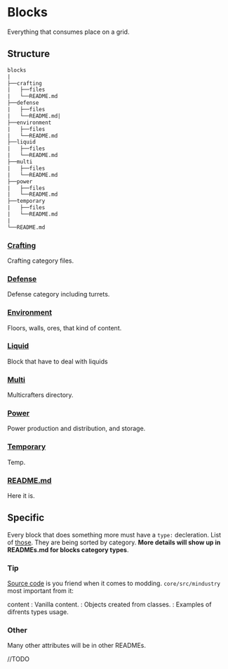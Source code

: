 # Blocks

Everything that consumes place on a grid.

## Structure

```txt
blocks
|
├──crafting
|   ├──files
|   └──README.md
├──defense
|   ├──files
|   └──README.md|   
├──environment
|   ├──files
|   └──README.md
├──liquid
|   ├──files
|   └──README.md
├──multi
|   ├──files
|   └──README.md
├──power
|   ├──files
|   └──README.md
├──temporary
|   ├──files
|   └──README.md
|
└──README.md
```

### [Crafting](/content/blocks/crafting/README.md)

Crafting category files.

### [Defense](/content/blocks/defense/README.md)

Defense category including turrets.

### [Environment](/content/blocks/environment/README.md)

Floors, walls, ores, that kind of content.

### [Liquid](/content/blocks/liquid/README.md)

Block that have to deal with liquids

### [Multi](/content/blocks/multi/README.md)

Multicrafters directory.

### [Power](/content/blocks/power/README.md)

Power production and distribution, and storage.

### [Temporary](/content/blocks/temporary/README.md)

Temp.

### [README.md](/content/blocks/README.md)

Here it is.

## Specific

Every block that does something more must have a `type:` decleration.
List of [those](https://github.com/Anuken/Mindustry/tree/master/core/src/mindustry/world/blocks).
They are being sorted by category.
__More details will show up in READMEs.md for blocks category types__.

### __Tip__

[Source code](https://github.com/Anuken/Mindustry) is you friend when it comes to modding.
`core/src/mindustry` most important from it:

content
: Vanilla content.
: Objects created from classes.
: Examples of difrents types usage.

### Other

Many other attributes will be in other READMEs.

//TODO
